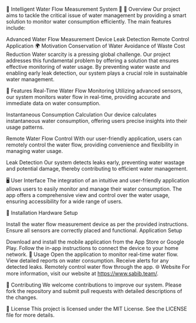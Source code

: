 🌊 Intelligent Water Flow Measurement System 🌊
📜 Overview
Our project aims to tackle the critical issue of water management by providing a smart solution to monitor water consumption efficiently. The main features include:

Advanced Water Flow Measurement Device
Leak Detection
Remote Control Application
🌍 Motivation
Conservation of Water
Avoidance of Waste
Cost Reduction
Water scarcity is a pressing global challenge. Our project addresses this fundamental problem by offering a solution that ensures effective monitoring of water usage. By preventing water waste and enabling early leak detection, our system plays a crucial role in sustainable water management.

🚀 Features
Real-Time Water Flow Monitoring
Utilizing advanced sensors, our system monitors water flow in real-time, providing accurate and immediate data on water consumption.

Instantaneous Consumption Calculation
Our device calculates instantaneous water consumption, offering users precise insights into their usage patterns.

Remote Water Flow Control
With our user-friendly application, users can remotely control the water flow, providing convenience and flexibility in managing water usage.

Leak Detection
Our system detects leaks early, preventing water wastage and potential damage, thereby contributing to efficient water management.

🖥️ User Interface
The integration of an intuitive and user-friendly application allows users to easily monitor and manage their water consumption. The app offers a comprehensive view and control over the water usage, ensuring accessibility for a wide range of users.

🔧 Installation
Hardware Setup

Install the water flow measurement device as per the provided instructions.
Ensure all sensors are correctly placed and functional.
Application Setup

Download and install the mobile application from the App Store or Google Play.
Follow the in-app instructions to connect the device to your home network.
📱 Usage
Open the application to monitor real-time water flow.
View detailed reports on water consumption.
Receive alerts for any detected leaks.
Remotely control water flow through the app.
🌐 Website
For more information, visit our website at https://www.sabib.team/.

🤝 Contributing
We welcome contributions to improve our system. Please fork the repository and submit pull requests with detailed descriptions of the changes.

📝 License
This project is licensed under the MIT License. See the LICENSE file for more details.
